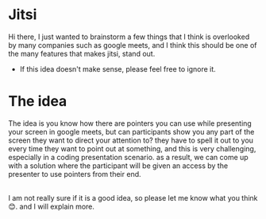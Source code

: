 # Jitsi
Hi there, I just wanted to brainstorm a few things that I think is overlooked by many companies such as google meets, and I think this should be one of the many features that makes jitsi, stand out.

* If this idea doesn't make sense, please feel free to ignore it. 
# The idea
The idea is you know how there are pointers you can use while presenting your screen in google meets, but can participants show you any part of the screen they want to direct your attention to? they have to spell it out to you every time they want to point out at something, and this is very challenging, especially in a coding presentation scenario. as a result, we can come up with a solution where the participant will be given an access by the presenter to use pointers from their end.<br />

<br />
I am not really sure if it is a good idea, so please let me know what you think 😊. and I will explain more.
<br />
 
